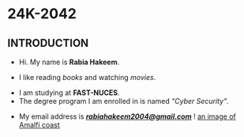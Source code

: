# 24K-2042
## INTRODUCTION
- Hi. My name is **Rabia Hakeem**.
* I like reading _books_ and watching _movies_.
+ I am studying at **FAST-NUCES**.
+ The degree program I am enrolled in is named _"Cyber Security"_.
- My email address is ***rabiahakeem2004@gmail.com***
! [an image of Amalfi coast](https://cdn.britannica.com/82/195482-050-2373E635/Amalfi-Italy.jpg)
